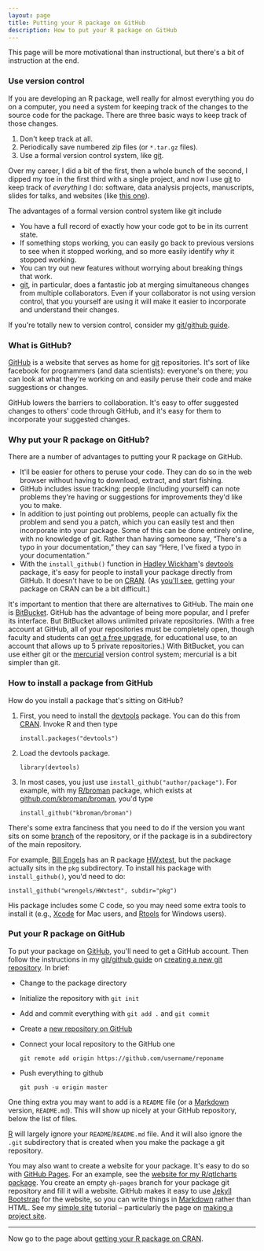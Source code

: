 ```yaml
---
layout: page
title: Putting your R package on GitHub
description: How to put your R package on GitHub
---
```


This page will be more motivational than instructional, but there's
a bit of instruction at the end.

### Use version control

If you are developing an R package, well really for almost everything you
do on a computer, you need a system for keeping track of the changes
to the source code for the package.  There are three basic ways to
keep track of those changes.

1. Don't keep track at all.
2. Periodically save numbered zip files (or `*.tar.gz` files).
3. Use a formal version control system, like [git](https://git-scm.com).

Over my career, I did a bit of the first, then a whole bunch of the
second, I dipped my toe in the first third with a single project, and
now I use [git](https://git-scm.com) to keep track of _everything_ I
do: software, data analysis projects, manuscripts, slides for talks,
and websites (like [this one](https://github.com/kbroman/pkg_primer)).

The advantages of a formal version control system like git include

- You have a full record of exactly how your code got to be in its
  current state.
- If something stops working, you can easily go back to previous
  versions to see when it stopped working, and so more easily identify
  _why_ it stopped working.
- You can try out new features without worrying about breaking things
  that work.
- [git](https://git-scm.com), in particular, does a fantastic job at
  merging simultaneous changes from multiple collaborators. Even if
  your collaborator is not using version control, that you yourself
  are using it will make it easier to incorporate and understand their
  changes.

If you're totally new to version control, consider my
[git/github guide](https://kbroman.org/github_tutorial).


### What is GitHub?

[GitHub](https://github.com) is a website that serves as home for
[git](https://git-scm.com) repositories. It's sort of like facebook for
programmers (and data scientists): everyone's on there; you can look
at what they're working on and easily peruse their code and make
suggestions or changes.

GitHub lowers the barriers to collaboration. It's easy to offer
suggested changes to others' code through GitHub, and it's easy for
them to incorporate your suggested changes.

### Why put your R package on GitHub?

There are a number of advantages to putting your R package on GitHub.

- It'll be easier for others to peruse your code. They can do so in
  the web browser without having to download, extract, and start
  fishing.
- GitHub includes issue tracking: people (including yourself) can note
  problems they're having or suggestions for improvements they'd like
  you to make.
- In addition to just pointing out problems, people can actually fix
  the problem and send you a patch, which you can easily test and then
  incorporate into your package. Some of this can be done entirely
  online, with no knowledge of git. Rather than having someone say,
  &ldquo;There's a typo in your documentation,&rdquo; they can say
  &ldquo;Here, I've fixed a typo in your documentation.&rdquo;
- With the `install_github()` function in
  [Hadley Wickham](https://hadley.nz)'s
  [devtools](https://github.com/hadley/devtools) package, it's easy
  for people to install your package directly from GitHub. It doesn't
  have to be on [CRAN](https://cran.r-project.org). (As
  [you'll see](cran.html), getting your package on CRAN can be a bit
  difficult.)

It's important to mention that there are alternatives to GitHub. The
main one is [BitBucket](https://bitbucket.org). GitHub has the
advantage of being more popular, and I prefer its interface. But
BitBucket allows unlimited private repositories. (With a free account
at GitHub, all of your repositories must be completely open, though
faculty and students can
[get a free upgrade](https://education.github.com), for educational
use, to an account that allows up to 5 private repositories.) With
BitBucket, you can use either git or the
[mercurial](https://mercurial-scm.org/) version control system;
mercurial is a bit simpler than git.

### How to install a package from GitHub

How do you install a package that's sitting on GitHub?

1. First, you need to install the
   [devtools](https://github.com/hadley/devtools) package. You can do
   this from [CRAN](https://cran.r-project.org). Invoke R and then type

       install.packages("devtools")

2. Load the devtools package.

       library(devtools)

3. In most cases, you just use `install_github("author/package")`.
   For example, with my [R/broman](https://github.com/kbroman/broman)
   package, which exists at
   [github.com/kbroman/broman](https://github.com/kbroman/broman),
   you'd type

       install_github("kbroman/broman")

There's some extra fanciness that you need to do if the version you
want sits on some
[branch](https://kbroman.org/github_tutorial/pages/branching.html) of
the repository, or if the package is in a subdirectory of the main
repository.

For example, [Bill Engels](https://github.com/wrengels) has an R package
[HWxtest](https://github.com/wrengels/HWxtest), but the package
actually sits in the `pkg` subdirectory. To install his package with
`install_github()`, you'd need to do:

    install_github("wrengels/HWxtest", subdir="pkg")

His package includes some C code, so you may need some extra tools to
install it (e.g.,
[Xcode](https://developer.apple.com/xcode/downloads/) for Mac users,
and [Rtools](https://cran.r-project.org/bin/windows/Rtools/) for
Windows users).

### Put your R package on GitHub

To put your package on [GitHub](https://github.com), you'll need to get
a GitHub account. Then follow the instructions in my
[git/github guide](https://kbroman.org/github_tutorial) on
[creating a new git repository](https://kbroman.org/github_tutorial/pages/init.html).
In brief:

- Change to the package directory
- Initialize the repository with `git init`
- Add and commit everything with `git add .` and `git commit`
- Create a [new repository on GitHub](https://github.com/new)
- Connect your local repository to the GitHub one

      git remote add origin https://github.com/username/reponame

- Push everything to github

      git push -u origin master

One thing extra you may want to add is a `README` file (or a
[Markdown](https://help.github.com/articles/markdown-basics) version,
`README.md`). This will show up nicely at your GitHub repository, below
the list of files.

[R](https://r-project.org) will largely ignore your
`README`/`README.md` file. And it will also ignore the `.git`
subdirectory that is created when you make the package a git
repository.

You may also want to create a website for your package. It's easy to
do so with [GitHub Pages](https://pages.github.com/). For an example,
see the
[website for my R/qtlcharts package](https://kbroman.org/qtlcharts).
You create an empty `gh-pages` branch for your package git repository
and fill it will a website. GitHub makes it easy to use
[Jekyll Bootstrap](http://jekyllbootstrap.com/) for the website, so
you can write things in
[Markdown](https://daringfireball.net/projects/markdown/) rather than
HTML. See my [simple site](https://kbroman.org/simple_site) tutorial
&ndash; particularly the page on
[making a project site](https://kbroman.org/simple_site/pages/project_site.html).


---

Now go to the page about [getting your R package on CRAN](cran.html).
